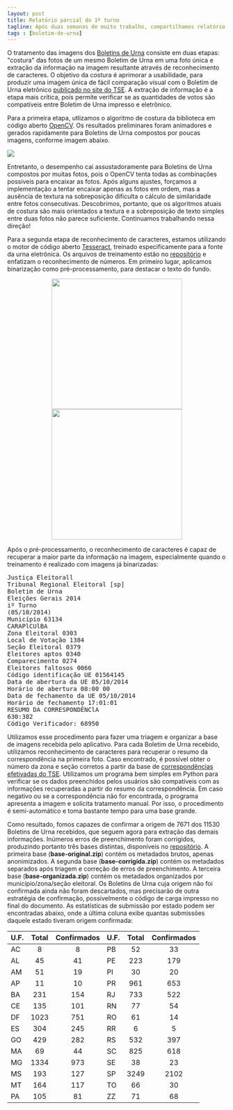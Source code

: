 ```yaml
---
layout: post
title: Relatório parcial do 1º turno
tagline: Após duas semanas de muito trabalho, compartilhamos relatório técnico com o progresso da análise
tags : [boletim-de-urna]
---
```


O tratamento das imagens dos [Boletins de
Urna](http://www.vocefiscal.org/blog/entenda-o-voce-fiscal-em-7-passos/)
consiste em duas etapas: "costura" das fotos de um mesmo Boletim de Urna em uma
foto única e extração da informação na imagem resultante através de
reconhecimento de caracteres. O objetivo da costura é aprimorar a usabilidade,
para produzir uma imagem única de fácil comparação visual com o Boletim de Urna
eletrônico [publicado no site do
TSE](http://www.tse.jus.br/eleicoes/eleicoes-2014/boletim-de-urna-na-web). A
extração de informação é a etapa mais crítica, pois permite verificar se as
quantidades de votos são compatíveis entre Boletim de Urna impresso e
eletrônico.

Para a primeira etapa, utlizamos o algoritmo de costura da biblioteca em código
aberto [OpenCV](http://opencv.org/). Os resultados preliminares foram animadores
e gerados rapidamente para Boletins de Urna compostos por poucas imagens,
conforme imagem abaixo.

![](https://raw.githubusercontent.com/vocefiscal/vocefiscal-backend/master/samples/stitched.jpg)

Entretanto, o desempenho cai assustadoramente para Boletins de Urna compostos
por muitas fotos, pois o OpenCV tenta todas as combinações possíveis para
encaixar as fotos.  Após alguns ajustes, forçamos a implementação a tentar
encaixar apenas as fotos em ordem, mas a ausência de textura na sobreposição
dificulta o cálculo de similaridade entre fotos consecutivas. Descobrimos,
portanto, que os algoritmos atuais de costura são mais orientados a textura e a
sobreposição de texto simples entre duas fotos não parece suficiente.
Continuamos trabalhando nessa direção!

Para a segunda etapa de reconhecimento de caracteres, estamos utilizando o motor
de código aberto [Tesseract](https://code.google.com/p/tesseract-ocr/), treinado
especificamente para a fonte da urna eletrônica. Os arquivos de treinamento
estão no [repositório](https://github.com/vocefiscal/vocefiscal-backend) e
enfatizam o reconhecimento de números. Em primeiro lugar, aplicamos binarização
como pré-processamento, para destacar o texto do fundo.

<div align="center">
<img src="https://raw.githubusercontent.com/vocefiscal/vocefiscal-backend/master/samples/00.jpg" width="300">
<img src="https://raw.githubusercontent.com/vocefiscal/vocefiscal-backend/master/samples/00-binary.jpg" width="300">
</div>

Após o pré-processamento, o reconhecimento de caracteres é capaz de recuperar a
maior parte da informação na imagem, especialmente quando o treinamento é
realizado com imagens já binarizadas:

<pre>
Justiça Eleitorall
Tribunal Regional Eleitoral [sp]
Boletim de Urna
Eleições Gerais 2014
iº Turno
(05/10/2014)
Município 63134
CARAPlCUlBA
Zona Eleitoral 0303
Local de Votação 1384
Seção Eleitoral 0379
Eleitores aptos 0340
Comparecimento 0274
Eleitores faltosos 0066
Código identificação UE 01564145
Data de abertura da UE 05/10/2014
Horário de abertura 08:00 00
Data de fechamento da UE 05/10/2014
Horário de fechamento 17:01:01
RESUMO DA CORRESPONDÊNClA
630:382
Código Verificador: 68950
</pre>

Utilizamos esse procedimento para fazer uma triagem e organizar a base de
imagens recebida pelo aplicativo. Para cada Boletim de Urna recebido, utilizamos
reconhecimento de caracteres para recuperar o resumo da correspondência na
primeira foto. Caso encontrado, é possível obter o número da zona e seção
corretos a partir da base de [correspondências efetivadas do
TSE](http://www.tse.jus.br/eleicoes/estatisticas/repositorio-de-dados-eleitorais).
Utilizamos um programa bem simples em Python para verificar se os dados
preenchidos pelos usuários são compatíveis com as informações recuperadas a
partir do resumo da correspondência. Em caso negativo ou se a correspondência
não for encontrada, o programa apresenta a imagem e solicita tratamento manual.
Por isso, o procedimento é semi-automático e toma bastante tempo para uma base
grande.

Como resultado, fomos capazes de confirmar a origem de 7671 dos 11530 Boletins
de Urna recebidos, que seguem agora para extração das demais informações.
Inúmeros erros de preenchimento foram corrigidos, produzindo portanto três bases
distintas, disponíveis no
[repositório](https://github.com/vocefiscal/vocefiscal-backend). A primeira base
(**base-original.zip**) contém os metadados brutos, apenas anonimizados. A
segunda base (**base-corrigida.zip**) contém os metadados separados após triagem
e correção de erros de preenchimento. A terceira base (**base-organizada.zip**)
contém os metadados organizados por município/zona/seção eleitoral. Os Boletins
de Urna cuja origem não foi confirmada ainda não foram descartados, mas
precisarão de outra estratégia de confirmação, possivelmente o código de carga
impresso no final do documento. As estatísticas de submissão por estado podem
ser encontradas abaixo, onde a última coluna exibe quantas submissões daquele
estado tiveram origem confirmada:

U.F.|Total|Confirmados|U.F.|Total |Confirmados
:-|:-:|:-:|:-|:-:|:-:|
AC|8     |8   |PB|52    |33  
AL|45    |41  |PE|223   |179
AM|51    |19  |PI|30    |20  
AP|11    |10  |PR|961   |653
BA|231   |154 |RJ|733   |522
CE|135   |101 |RN|77    |54  
DF|1023  |751 |RO|61    |14  
ES|304   |245 |RR|6     |5
GO|429   |282 |RS|532   |397
MA|69    |44  |SC|825   |618
MG|1334  |973 |SE|38    |23  
MS|193   |127 |SP|3249  |2102
MT|164   |117 |TO|66    |30  
PA|105   |81  |ZZ|71    |68  
